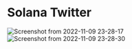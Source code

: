# Solana Twitter
![Screenshot from 2022-11-09 23-28-17](https://user-images.githubusercontent.com/83513144/200908906-617ffc97-fd91-44ab-8d70-5c2871b84d9c.png)
![Screenshot from 2022-11-09 23-28-30](https://user-images.githubusercontent.com/83513144/200908927-d7d84fd3-763c-4833-beaa-1caedcb95bec.png)
